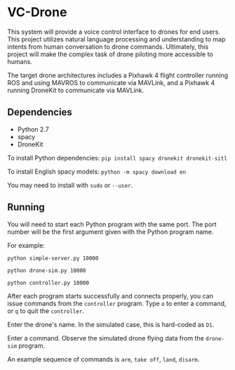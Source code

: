 # VC-Drone

This system will provide a voice control interface to drones for end users.
This project utilizes natural language processing and understanding to map
intents from human conversation to drone commands. Ultimately, this project
will make the complex task of drone piloting more accessible to humans.

The target drone architectures includes a Pixhawk 4 flight controller running
ROS and using MAVROS to communicate via MAVLink, and a Pixhawk 4 running
DroneKit to communicate via MAVLink.

## Dependencies

- Python 2.7
- spacy
- DroneKit

To install Python dependencies:
`pip install spacy dronekit dronekit-sitl`

To install English spacy models:
`python -m spacy download en`

You may need to install with `sudo` or `--user`.

## Running

You will need to start each Python program with the same port. The port number
will be the first argument given with the Python program name.

For example:

`python simple-server.py 10000`

`python drone-sim.py 10000`

`python controller.py 10000`

After each program starts successfully and connects properly, you can issue
commands from the `controller` program. Type `o` to enter a command, or `q` to
quit the `controller`.

Enter the drone's name. In the simulated case, this is hard-coded as `D1`.

Enter a command. Observe the simulated drone flying data from the `drone-sim`
program.

An example sequence of commands is `arm`, `take off`, `land`, `disarm`.
